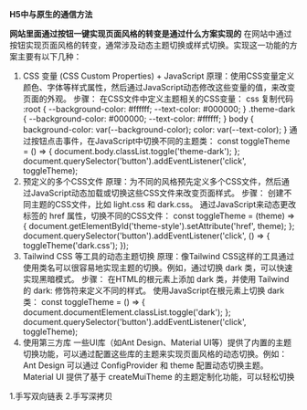**H5中与原生的通信方法**

**网站里面通过按钮一键实现页面风格的转变是通过什么方案实现的** 
在网站中通过按钮实现页面风格的转变，通常涉及动态主题切换或样式切换。实现这一功能的方案主要有以下几种：
1. CSS 变量 (CSS Custom Properties) + JavaScript
原理：使用CSS变量定义颜色、字体等样式属性，然后通过JavaScript动态修改这些变量的值，来改变页面的外观。
步骤：
在CSS文件中定义主题相关的CSS变量：
css
复制代码
:root {
  --background-color: #ffffff;
  --text-color: #000000;
}
.theme-dark {
  --background-color: #000000;
  --text-color: #ffffff;
}
body {
  background-color: var(--background-color);
  color: var(--text-color);
}
通过按钮点击事件，在JavaScript中切换不同的主题类：
const toggleTheme = () => {
  document.body.classList.toggle('theme-dark');
};
document.querySelector('button').addEventListener('click', toggleTheme);
2. 预定义的多个CSS文件
原理：为不同的风格预先定义多个CSS文件，然后通过JavaScript动态加载或切换这些CSS文件来改变页面样式。
步骤：
创建不同主题的CSS文件，比如 light.css 和 dark.css。
通过JavaScript来动态更改 <link> 标签的 href 属性，切换不同的CSS文件：
const toggleTheme = (theme) => {
  document.getElementById('theme-style').setAttribute('href', theme);
};
document.querySelector('button').addEventListener('click', () => {
  toggleTheme('dark.css');
});
3. Tailwind CSS 等工具的动态主题切换
原理：像Tailwind CSS这样的工具通过使用类名可以很容易地实现主题的切换。例如，通过切换 dark 类，可以快速实现黑暗模式。
步骤：
在HTML的根元素上添加 dark 类，并使用 Tailwind 的 dark: 修饰符来定义不同的样式。
使用JavaScript在根元素上切换 dark 类：
const toggleTheme = () => {
  document.documentElement.classList.toggle('dark');
};
document.querySelector('button').addEventListener('click', toggleTheme);
4. 使用第三方库
一些UI库（如Ant Design、Material UI等）提供了内置的主题切换功能，可以通过配置这些库的主题来实现页面风格的动态切换。例如：
Ant Design 可以通过 ConfigProvider 和 theme 配置动态切换主题。
Material UI 提供了基于 createMuiTheme 的主题定制化功能，可以轻松切换

1.手写双向链表
2.手写深拷贝